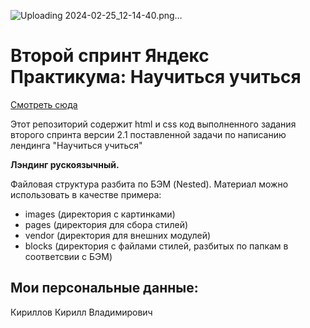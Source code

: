 ![Uploading 2024-02-25_12-14-40.png…]()

# Второй спринт Яндекс Практикума: Научиться учиться

[Смотреть сюда](https://kkirillovv.github.io/how-to-learn/)

Этот репозиторий содержит html и css код выполненного задания второго спринта версии 2.1 поставленной задачи по написанию лендинга "Научиться учиться"

**Лэндинг рускоязычный.**

Файловая структура разбита по БЭМ (Nested). Материал можно использовать в качестве примера:
- images (директория с картинками)
- pages  (директория для сбора стилей)
- vendor (директория для внешних модулей)
- blocks  (директория с файлами стилей, разбитых по папкам в соответсвии с БЭМ)

## Мои персональные данные:

Кириллов Кирилл Владимирович
